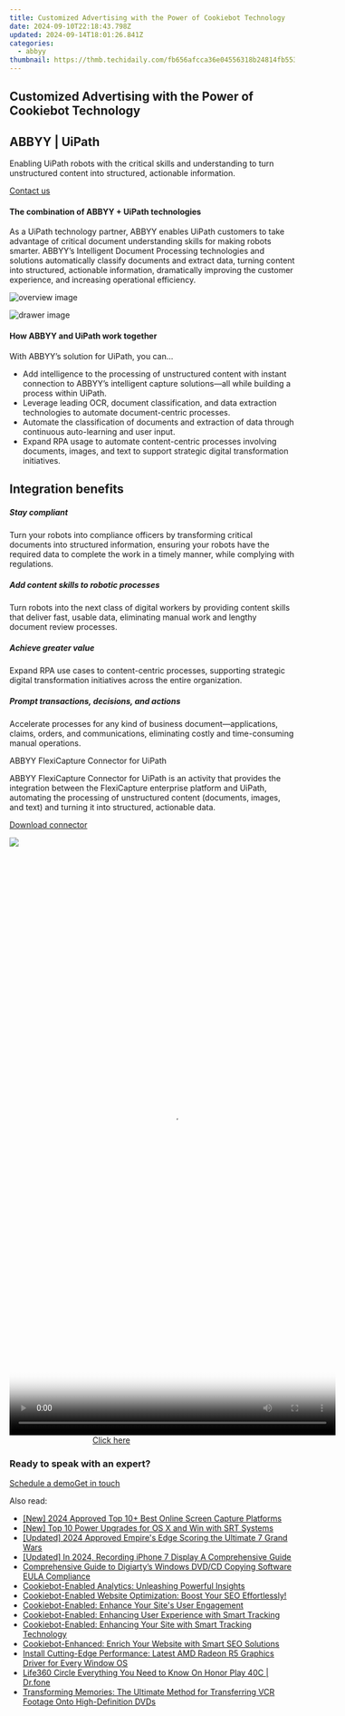 ```yaml
---
title: Customized Advertising with the Power of Cookiebot Technology
date: 2024-09-10T22:18:43.798Z
updated: 2024-09-14T18:01:26.841Z
categories:
  - abbyy
thumbnail: https://thmb.techidaily.com/fb656afcca36e04556318b24814fb553c32e021b58e5e7b1eb34d691269dedb8.jpg
---
```


## Customized Advertising with the Power of Cookiebot Technology

## 

## ABBYY | UiPath

Enabling UiPath robots with the critical skills and understanding to turn unstructured content into structured, actionable information.

[Contact us](https://tools.techidaily.com/abbyy/products/)

#### The combination of ABBYY + UiPath technologies

As a UiPath technology partner, ABBYY enables UiPath customers to take advantage of critical document understanding skills for making robots smarter. ABBYY’s Intelligent Document Processing technologies and solutions automatically classify documents and extract data, turning content into structured, actionable information, dramatically improving the customer experience, and increasing operational efficiency.

![overview image](https://content.abbyy.com/-/media/project/abbyy/abbyy/solutions/digital-onboarding/overview-image.jpg?h=716&iar=0&w=1272)

![drawer image](https://content.abbyy.com/-/media/project/abbyy/abbyy/solutions/digital-document-archiving/drawer-image.jpg?h=392&iar=0&w=696)

#### How ABBYY and UiPath work together 

With ABBYY’s solution for UiPath, you can... 

* Add intelligence to the processing of unstructured content with instant connection to ABBYY’s intelligent capture solutions—all while building a process within UiPath.
* Leverage leading OCR, document classification, and data extraction technologies to automate document-centric processes.
* Automate the classification of documents and extraction of data through continuous auto-learning and user input.
* Expand RPA usage to automate content-centric processes involving documents, images, and text to support strategic digital transformation initiatives.

## Integration benefits

##### Stay compliant

Turn your robots into compliance officers by transforming critical documents into structured information, ensuring your robots have the required data to complete the work in a timely manner, while complying with regulations.

##### Add content skills to robotic processes 

Turn robots into the next class of digital workers by providing content skills that deliver fast, usable data, eliminating manual work and lengthy document review processes.

##### Achieve greater value

Expand RPA use cases to content-centric processes, supporting strategic digital transformation initiatives across the entire organization.

##### Prompt transactions, decisions, and actions 

Accelerate processes for any kind of business document—applications, claims, orders, and communications, eliminating costly and time-consuming manual operations.

ABBYY FlexiCapture Connector for UiPath

ABBYY FlexiCapture Connector for UiPath is an activity that provides the integration between the FlexiCapture enterprise platform and UiPath, automating the processing of unstructured content (documents, images, and text) and turning it into structured, actionable data.

[Download connector](https://tools.techidaily.com/abbyy/products/)

![](https://content.abbyy.com/-/media/feature/basecomponents/clients/uipath_logo_rev_120px.png?h=43&iar=0&w=120)

<!-- affiliate ads begin -->
<span id="2127886">
					<video width="576" height="1024" style="cursor:pointer"
           poster="//a.impactradius-go.com/display-clicktoplayimage/2127886.png"
           onclick="if(!this.playClicked){this.play();this.setAttribute('controls',true);this.playClicked=true;}">
	   <source src="//a.impactradius-go.com/display-ad/18498-2127886">
	   <img src="//a.impactradius-go.com/display-clicktoplayimage/2127886.png" style="border: none; height: 100%; width: 100%; object-fit: contain">
	</video>
	<div style="width:360px;text-align:center"><a href="javascript:window.open(decodeURIComponent('https%3A%2F%2Funicoeye.pxf.io%2Fc%2F5597632%2F2127886%2F18498'), '_blank');void(0);">Click here</a></div>
</span>
<img height="0" width="0" src="https://imp.pxf.io/i/5597632/2127886/18498" style="position:absolute;visibility:hidden;" border="0" />
<!-- affiliate ads end -->

### Ready to speak with an expert?

[Schedule a demo](https://tools.techidaily.com/abbyy/products/)[Get in touch](https://tools.techidaily.com/abbyy/products/)

<ins class="adsbygoogle"
     style="display:block"
     data-ad-format="autorelaxed"
     data-ad-client="ca-pub-7571918770474297"
     data-ad-slot="1223367746"></ins>

<ins class="adsbygoogle"
     style="display:block"
     data-ad-client="ca-pub-7571918770474297"
     data-ad-slot="8358498916"
     data-ad-format="auto"
     data-full-width-responsive="true"></ins>

<span class="atpl-alsoreadstyle">Also read:</span>
<div><ul>
<li><a href="https://screen-capture.techidaily.com/new-2024-approved-top-10plus-best-online-screen-capture-platforms/"><u>[New] 2024 Approved Top 10+ Best Online Screen Capture Platforms</u></a></li>
<li><a href="https://some-guidance.techidaily.com/new-top-10-power-upgrades-for-os-x-and-win-with-srt-systems/"><u>[New] Top 10 Power Upgrades for OS X and Win with SRT Systems</u></a></li>
<li><a href="https://digital-screen-recording.techidaily.com/updated-2024-approved-empires-edge-scoring-the-ultimate-7-grand-wars/"><u>[Updated] 2024 Approved Empire's Edge Scoring the Ultimate 7 Grand Wars</u></a></li>
<li><a href="https://screen-recording.techidaily.com/updated-in-2024-recording-iphone-7-display-a-comprehensive-guide/"><u>[Updated] In 2024, Recording iPhone 7 Display A Comprehensive Guide</u></a></li>
<li><a href="https://vp-tips.techidaily.com/comprehensive-guide-to-digiartys-windows-dvdcd-copying-software-eula-compliance/"><u>Comprehensive Guide to Digiarty’s Windows DVD/CD Copying Software EULA Compliance</u></a></li>
<li><a href="https://solve-hot.techidaily.com/cookiebot-enabled-analytics-unleashing-powerful-insights/"><u>Cookiebot-Enabled Analytics: Unleashing Powerful Insights</u></a></li>
<li><a href="https://solve-hot.techidaily.com/cookiebot-enabled-website-optimization-boost-your-seo-effortlessly/"><u>Cookiebot-Enabled Website Optimization: Boost Your SEO Effortlessly!</u></a></li>
<li><a href="https://solve-hot.techidaily.com/cookiebot-enabled-enhance-your-sites-user-engagement/"><u>Cookiebot-Enabled: Enhance Your Site's User Engagement</u></a></li>
<li><a href="https://solve-hot.techidaily.com/cookiebot-enabled-enhancing-user-experience-with-smart-tracking/"><u>Cookiebot-Enabled: Enhancing User Experience with Smart Tracking</u></a></li>
<li><a href="https://solve-hot.techidaily.com/cookiebot-enabled-enhancing-your-site-with-smart-tracking-technology/"><u>Cookiebot-Enabled: Enhancing Your Site with Smart Tracking Technology</u></a></li>
<li><a href="https://solve-hot.techidaily.com/cookiebot-enhanced-enrich-your-website-with-smart-seo-solutions/"><u>Cookiebot-Enhanced: Enrich Your Website with Smart SEO Solutions</u></a></li>
<li><a href="https://hardware-updates.techidaily.com/install-cutting-edge-performance-latest-amd-radeon-r5-graphics-driver-for-every-window-os/"><u>Install Cutting-Edge Performance: Latest AMD Radeon R5 Graphics Driver for Every Window OS</u></a></li>
<li><a href="https://fake-location.techidaily.com/life360-circle-everything-you-need-to-know-on-honor-play-40c-drfone-by-drfone-virtual-android/"><u>Life360 Circle Everything You Need to Know On Honor Play 40C | Dr.fone</u></a></li>
<li><a href="https://some-knowledge.techidaily.com/transforming-memories-the-ultimate-method-for-transferring-vcr-footage-onto-high-definition-dvds/"><u>Transforming Memories: The Ultimate Method for Transferring VCR Footage Onto High-Definition DVDs</u></a></li>
</ul></div>

